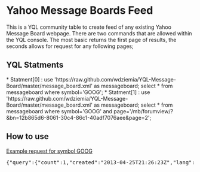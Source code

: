 Yahoo Message Boards Feed
====================================
This is a YQL community table to create feed of any existing Yahoo Message Board webpage. There are two commands that are allowed within the YQL console. The most basic returns the first page of results, the seconds allows for request for any following pages;


<h2>YQL Statments</h2>
* Statment[0] : use 'https://raw.github.com/wdziemia/YQL-Message-Board/master/message_board.xml' as messageboard; select * from messageboard where symbol='GOOG';
* Statment[1] : use 'https://raw.github.com/wdziemia/YQL-Message-Board/master/message_board.xml' as messageboard; select * from messageboard where symbol='GOOG' and page='/mb/forumview/?&bn=12b865d6-8061-30c4-86c1-40adf7076aee&page=2';


<h2>How to use</h2>
<a href="http://query.yahooapis.com/v1/public/yql?q=use%20'https%3A%2F%2Fraw.github.com%2Fwdziemia%2FYQL-Message-Board%2Fmaster%2Fmessage_board.xml'%20as%20messageboard%3B%20select%20*%20from%20messageboard%20where%20symbol%3D'GOOG'%3B&format=json&callback=">Example request for symbol GOOG</a>
<pre>
{"query":{"count":1,"created":"2013-04-25T21:26:23Z","lang":"en-US","results":{"result":{"base_url":"http://finance.yahoo.com","next_page":"/mb/forumview/?&bn=12b865d6-8061-30c4-86c1-40adf7076aee&page=2","size":"20","symbol":"GOOG","message_board":{"messages":[{"title":"MM's Are Calling For A 10% GOOG Gain On Friday... To Around $900.00","link":"/mbview/threadview/?&bn=12b865d6-8061-30c4-86c1-40adf7076aee&tid=1366925088410-2237ad16-ab56-40c5-9e95-ad0af91fda27&tls=la%2Cd%2C0%2C3","published":{"time":"1 minute 35 seconds ago","user":"hotmanforahotwoman","user_link":"/mbview/userview/?&u=hotmanforahotwoman&bn=12b865d6-8061-30c4-86c1-40adf7076aee"},"popularity":{"up":"0","down":"0"},"replies":{"count":"0","last_date":"1 minute 35 seconds ago","last_user":"hotmanforahotwoman","last_user_link":"/mbview/userview/?&u=hotmanforahotwoman&bn=12b865d6-8061-30c4-86c1-40adf7076aee"}},{"title":"GOOG is \"The King\" always was","link":"/mbview/threadview/?&bn=12b865d6-8061-30c4-86c1-40adf7076aee&tid=1366923985874-e56cc13f-ac82-4a3c-ab76-46590bbbc399&tls=la%2Cd%2C1%2C3","published":{"time":"19 minutes ago","user":"actionspread","user_link":"/mbview/userview/?&u=actionspread&bn=12b865d6-8061-30c4-86c1-40adf7076aee"},"popularity":{"up":"0","down":"0"},"replies":{"count":"0","last_date":"19 minutes ago","last_user":"actionspread","last_user_link":"/mbview/userview/?&u=actionspread&bn=12b865d6-8061-30c4-86c1-40adf7076aee"}},{"title":"AAPL/GOOG?","link":"/mbview/threadview/?&bn=12b865d6-8061-30c4-86c1-40adf7076aee&tid=1366922185142-cbc13579-7b8f-49c5-914e-1b5917b204ce&tls=la%2Cd%2C2%2C3","published":{"time":"49 minutes ago","user":"platinum180","user_link":"/mbview/userview/?&u=platinum180&bn=12b865d6-8061-30c4-86c1-40adf7076aee"},"popularity":{"up":"0","down":"0"},"replies":{"count":"0","last_date":"49 minutes ago","last_user":"platinum180","last_user_link":"/mbview/userview/?&u=platinum180&bn=12b865d6-8061-30c4-86c1-40adf7076aee"}},{"title":"Any long timers here know if GOOG share price is sensititve to AMZN movement on their earn...","link":"/mbview/threadview/?&bn=12b865d6-8061-30c4-86c1-40adf7076aee&tid=1366918812794-a7e1a4aa-e64c-475a-9074-d2c58db3b11d&tls=la%2Cd%2C3%2C3","published":{"time":"1 hour 46 minutes ago","user":"akara1ph","user_link":"/mbview/userview/?&u=akara1ph&bn=12b865d6-8061-30c4-86c1-40adf7076aee"},"popularity":{"up":"0","down":"0"},"replies":{"count":"1","last_date":"1 hour 5 minutes ago","last_user":"fracabuy","last_user_link":"/mbview/userview/?&u=fracabuy&bn=12b865d6-8061-30c4-86c1-40adf7076aee"}},{"title":"Mozilla HTML5 mobile OS new ecosystem..","link":"/mbview/threadview/?&bn=12b865d6-8061-30c4-86c1-40adf7076aee&tid=1366897110428-dd96e6d6-5db6-43f1-af89-17b016b8b697&tls=la%2Cd%2C4%2C3","published":{"time":"7 hours ago","user":"europe_and_usa","user_link":"/mbview/userview/?&u=europe_and_usa&bn=12b865d6-8061-30c4-86c1-40adf7076aee"},"popularity":{"up":"0","down":"0"},"replies":{"count":"4","last_date":"1 hour 33 minutes ago","last_user":"europe_and_usa","last_user_link":"/mbview/userview/?&u=europe_and_usa&bn=12b865d6-8061-30c4-86c1-40adf7076aee"}},{"title":"4 main negative factors in recent Google earning.","link":"/mbview/threadview/?&bn=12b865d6-8061-30c4-86c1-40adf7076aee&tid=1366896724136-f8f772c6-693a-4bab-8590-4a52511bc571&tls=la%2Cd%2C5%2C3","published":{"time":"7 hours ago","user":"europe_and_usa","user_link":"/mbview/userview/?&u=europe_and_usa&bn=12b865d6-8061-30c4-86c1-40adf7076aee"},"popularity":{"up":"0","down":"0"},"replies":{"count":"3","last_date":"2 hours 9 minutes ago","last_user":"europe_and_usa","last_user_link":"/mbview/userview/?&u=europe_and_usa&bn=12b865d6-8061-30c4-86c1-40adf7076aee"}},{"title":"MAKE YOURSELVES USEFUL SHORTS AND HELP ME GET THE REST OF MY CALLS CHEAPER LOL","link":"/mbview/threadview/?&bn=12b865d6-8061-30c4-86c1-40adf7076aee&tid=1366905640795-f8362da3-8cfc-4412-bc96-35f9804ac6d5&tls=la%2Cd%2C6%2C3","published":{"time":"5 hours ago","user":"greenegggs","user_link":"/mbview/userview/?&u=greenegggs&bn=12b865d6-8061-30c4-86c1-40adf7076aee"},"popularity":{"up":"0","down":"0"},"replies":{"count":"2","last_date":"2 hours 12 minutes ago","last_user":"silversplode","last_user_link":"/mbview/userview/?&u=silversplode&bn=12b865d6-8061-30c4-86c1-40adf7076aee"}},{"title":"*********I am astonished by these updates on GOOG stock*********","link":"/mbview/threadview/?&bn=12b865d6-8061-30c4-86c1-40adf7076aee&tid=1366915753081-9b4f434d-812e-4dec-9317-ba5a3aa0924a&tls=la%2Cd%2C7%2C3","published":{"time":"2 hours 37 minutes ago","user":"jasmine_dale91","user_link":"/mbview/userview/?&u=jasmine_dale91&bn=12b865d6-8061-30c4-86c1-40adf7076aee"},"popularity":{"up":"2","down":"0"},"replies":{"count":"2","last_date":"2 hours 33 minutes ago","last_user":"karen.openshaw1","last_user_link":"/mbview/userview/?&u=karen.openshaw1&bn=12b865d6-8061-30c4-86c1-40adf7076aee"}},{"title":"I could easily be wrong","link":"/mbview/threadview/?&bn=12b865d6-8061-30c4-86c1-40adf7076aee&tid=1366915711873-3dd6f556-edd1-46fe-935b-37a569dec2b4&tls=la%2Cd%2C8%2C3","published":{"time":"2 hours 37 minutes ago","user":"silversplode","user_link":"/mbview/userview/?&u=silversplode&bn=12b865d6-8061-30c4-86c1-40adf7076aee"},"popularity":{"up":"0","down":"0"},"replies":{"count":"0","last_date":"2 hours 37 minutes ago","last_user":"silversplode","last_user_link":"/mbview/userview/?&u=silversplode&bn=12b865d6-8061-30c4-86c1-40adf7076aee"}},{"title":"☛☛☛Almost BOSS BEAR time...we'll take ALL your JACK....Jack !.","link":"/mbview/threadview/?&bn=12b865d6-8061-30c4-86c1-40adf7076aee&tid=1366914580377-71eacd53-ce73-4b3c-bda3-c239a1591fff&tls=la%2Cd%2C9%2C3","published":{"time":"2 hours 56 minutes ago","user":"wallysworld18","user_link":"/mbview/userview/?&u=wallysworld18&bn=12b865d6-8061-30c4-86c1-40adf7076aee"},"popularity":{"up":"0","down":"0"},"replies":{"count":"0","last_date":"2 hours 56 minutes ago","last_user":"wallysworld18","last_user_link":"/mbview/userview/?&u=wallysworld18&bn=12b865d6-8061-30c4-86c1-40adf7076aee"}},{"title":"THE RACE TO $1,000 IS BETWEEN GOOG AND PCLN NOW.","link":"/mbview/threadview/?&bn=12b865d6-8061-30c4-86c1-40adf7076aee&tid=1366905050881-6d796049-198f-41ff-817c-527d57d95b6d&tls=la%2Cd%2C10%2C3","published":{"time":"5 hours ago","user":"greenegggs","user_link":"/mbview/userview/?&u=greenegggs&bn=12b865d6-8061-30c4-86c1-40adf7076aee"},"popularity":{"up":"0","down":"0"},"replies":{"count":"1","last_date":"3 hours ago","last_user":"biobum","last_user_link":"/mbview/userview/?&u=biobum&bn=12b865d6-8061-30c4-86c1-40adf7076aee"}},{"title":"PCLN TRYING TO CATCH UP WITH GOOG.","link":"/mbview/threadview/?&bn=12b865d6-8061-30c4-86c1-40adf7076aee&tid=1366910954327-372d9019-91bb-4101-b052-4906bba700e8&tls=la%2Cd%2C11%2C3","published":{"time":"3 hours ago","user":"greenegggs","user_link":"/mbview/userview/?&u=greenegggs&bn=12b865d6-8061-30c4-86c1-40adf7076aee"},"popularity":{"up":"0","down":"0"},"replies":{"count":"0","last_date":"3 hours ago","last_user":"greenegggs","last_user_link":"/mbview/userview/?&u=greenegggs&bn=12b865d6-8061-30c4-86c1-40adf7076aee"}},{"title":"GTC BUY ORDERS SET AND READY FOR RELOADING AGAIN. COME TO PAPPA!","link":"/mbview/threadview/?&bn=12b865d6-8061-30c4-86c1-40adf7076aee&tid=1366905541509-9d043d95-0737-410d-89ff-15d64697ef89&tls=la%2Cd%2C12%2C3","published":{"time":"5 hours ago","user":"greenegggs","user_link":"/mbview/userview/?&u=greenegggs&bn=12b865d6-8061-30c4-86c1-40adf7076aee"},"popularity":{"up":"0","down":"0"},"replies":{"count":"0","last_date":"5 hours ago","last_user":"greenegggs","last_user_link":"/mbview/userview/?&u=greenegggs&bn=12b865d6-8061-30c4-86c1-40adf7076aee"}},{"title":"WHO IS SCARED SO FAR? NOT DOWN VERY MUCH SO FAR. HOLD TIGHT.","link":"/mbview/threadview/?&bn=12b865d6-8061-30c4-86c1-40adf7076aee&tid=1366903892760-36712aac-e535-4917-88c6-81c9458a1c1c&tls=la%2Cd%2C13%2C3","published":{"time":"5 hours ago","user":"greenegggs","user_link":"/mbview/userview/?&u=greenegggs&bn=12b865d6-8061-30c4-86c1-40adf7076aee"},"popularity":{"up":"0","down":"0"},"replies":{"count":"1","last_date":"5 hours ago","last_user":"bluesjamj","last_user_link":"/mbview/userview/?&u=bluesjamj&bn=12b865d6-8061-30c4-86c1-40adf7076aee"}},{"title":"NICE TRY SHORTY! LOL","link":"/mbview/threadview/?&bn=12b865d6-8061-30c4-86c1-40adf7076aee&tid=1366899986973-de78462a-41bd-473d-a787-d87a345c0950&tls=la%2Cd%2C14%2C3","published":{"time":"6 hours ago","user":"greenegggs","user_link":"/mbview/userview/?&u=greenegggs&bn=12b865d6-8061-30c4-86c1-40adf7076aee"},"popularity":{"up":"0","down":"0"},"replies":{"count":"1","last_date":"5 hours ago","last_user":"bluesjamj","last_user_link":"/mbview/userview/?&u=bluesjamj&bn=12b865d6-8061-30c4-86c1-40adf7076aee"}},{"title":"NOT SHAKING ME OUT THE TREE! $$$$$","link":"/mbview/threadview/?&bn=12b865d6-8061-30c4-86c1-40adf7076aee&tid=1366900235105-dca77805-3694-46e2-bbb4-b02aee684f71&tls=la%2Cd%2C15%2C3","published":{"time":"6 hours ago","user":"greenegggs","user_link":"/mbview/userview/?&u=greenegggs&bn=12b865d6-8061-30c4-86c1-40adf7076aee"},"popularity":{"up":"0","down":"0"},"replies":{"count":"1","last_date":"5 hours ago","last_user":"bluesjamj","last_user_link":"/mbview/userview/?&u=bluesjamj&bn=12b865d6-8061-30c4-86c1-40adf7076aee"}},{"title":"I GUESS GLASS IS WORTH ABOUT 60 BILLION BASED ON VALUATION, DOA WILL FLOP LIKE A FISH","link":"/mbview/threadview/?&bn=12b865d6-8061-30c4-86c1-40adf7076aee&tid=1366903869870-fdb1e765-bd5a-4133-ab62-35de86b58021&tls=la%2Cd%2C16%2C3","published":{"time":"5 hours ago","user":"lumpycei","user_link":"/mbview/userview/?&u=lumpycei&bn=12b865d6-8061-30c4-86c1-40adf7076aee"},"popularity":{"up":"0","down":"0"},"replies":{"count":"0","last_date":"5 hours ago","last_user":"lumpycei","last_user_link":"/mbview/userview/?&u=lumpycei&bn=12b865d6-8061-30c4-86c1-40adf7076aee"}},{"title":"ONLY DOWN TO SCARE THE LAST FEW WEAK KNEES BEFORE TAKING TO HIGHER LEVELS LOL","link":"/mbview/threadview/?&bn=12b865d6-8061-30c4-86c1-40adf7076aee&tid=1366902146565-d138cd24-1664-44e0-9457-1071506ef2db&tls=la%2Cd%2C17%2C3","published":{"time":"6 hours ago","user":"greenegggs","user_link":"/mbview/userview/?&u=greenegggs&bn=12b865d6-8061-30c4-86c1-40adf7076aee"},"popularity":{"up":"0","down":"1"},"replies":{"count":"1","last_date":"6 hours ago","last_user":"greenegggs","last_user_link":"/mbview/userview/?&u=greenegggs&bn=12b865d6-8061-30c4-86c1-40adf7076aee"}},{"title":"See now, that wasn't so bad. Weak thrill ride lol!","link":"/mbview/threadview/?&bn=12b865d6-8061-30c4-86c1-40adf7076aee&tid=1366901080896-fd7b50e2-e522-4620-8507-6755b60fe72e&tls=la%2Cd%2C18%2C3","published":{"time":"6 hours ago","user":"greenegggs","user_link":"/mbview/userview/?&u=greenegggs&bn=12b865d6-8061-30c4-86c1-40adf7076aee"},"popularity":{"up":"0","down":"0"},"replies":{"count":"0","last_date":"6 hours ago","last_user":"greenegggs","last_user_link":"/mbview/userview/?&u=greenegggs&bn=12b865d6-8061-30c4-86c1-40adf7076aee"}},{"title":"Watch GOOG! We're Headed Towards $860 Now: Here's Why:","link":"/mbview/threadview/?&bn=12b865d6-8061-30c4-86c1-40adf7076aee&tid=1366191483057-d4076e4d-7857-488e-999d-ab3e7e02af84&tls=la%2Cd%2C19%2C3","published":{"time":"Apr 17, 2013 5:38 AM","user":"rogerdonna_1988","user_link":"/mbview/userview/?&u=rogerdonna_1988&bn=12b865d6-8061-30c4-86c1-40adf7076aee"},"popularity":{"up":"0","down":"0"},"replies":{"count":"5","last_date":"6 hours ago","last_user":"biobum","last_user_link":"/mbview/userview/?&u=biobum&bn=12b865d6-8061-30c4-86c1-40adf7076aee"}}]}}}}}
</pre>
